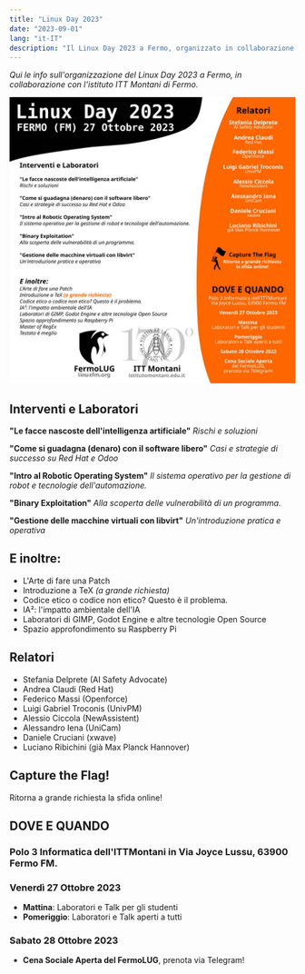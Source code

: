 ```yaml
---
title: "Linux Day 2023"
date: "2023-09-01"
lang: "it-IT"
description: "Il Linux Day 2023 a Fermo, organizzato in collaborazione con l'istituto ITT Montani di Fermo"
---
```

*Qui le info sull'organizzazione del Linux Day 2023 a Fermo, in collaborazione con l'istituto ITT Montani di Fermo.*

![Volantino social per il Linux Day 2023](img/LinuxDay2023_1024.jpg)

## Interventi e Laboratori

**"Le facce nascoste dell'intelligenza artificiale"**
*Rischi e soluzioni*

**"Come si guadagna (denaro) con il software libero"**
*Casi e strategie di successo su Red Hat e Odoo*

**"Intro al Robotic Operating System"**
*Il sistema operativo per la gestione di robot e tecnologie dell'automazione.*

**"Binary Exploitation"**
*Alla scoperta delle vulnerabilità di un programma.*

**"Gestione delle macchine virtuali con libvirt"**
*Un'introduzione pratica e operativa*

## E inoltre:
- L'Arte di fare una Patch
- Introduzione a TeX *(a grande richiesta)*
- Codice etico o codice non etico? Questo è il problema.
- IA²: l'impatto ambientale dell'IA
- Laboratori di GIMP, Godot Engine e altre tecnologie Open Source
- Spazio approfondimento su Raspberry Pi

## Relatori
- Stefania Delprete (AI Safety Advocate)
- Andrea Claudi (Red Hat)
- Federico Massi (Openforce)
- Luigi Gabriel Troconis (UnivPM)
- Alessio Ciccola (NewAssistent)
- Alessandro Iena (UniCam)
- Daniele Cruciani (xwave)
- Luciano Ribichini (già Max Planck Hannover)

## Capture the Flag!
Ritorna a grande richiesta la sfida online!

## DOVE E QUANDO
### **Polo 3 Informatica dell'ITTMontani** in Via Joyce Lussu, 63900 Fermo FM.

### Venerdì 27 Ottobre 2023
- **Mattina**: Laboratori e Talk per gli studenti
- **Pomeriggio**: Laboratori e Talk aperti a tutti

### Sabato 28 Ottobre 2023
- **Cena Sociale Aperta del FermoLUG**, prenota via Telegram!
